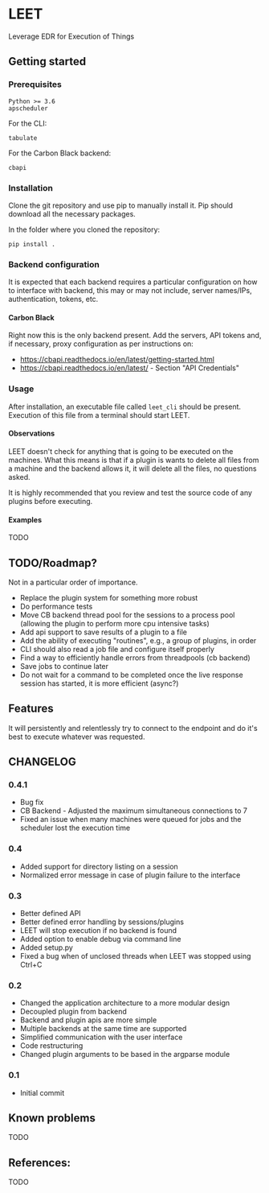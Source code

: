# LEET
Leverage EDR for Execution of Things

## Getting started

### Prerequisites

```
Python >= 3.6
apscheduler
```

For the CLI:

```
tabulate
```

For the Carbon Black backend:

```
cbapi
```

### Installation

Clone the git repository and use pip to manually install it. Pip should download
all the necessary packages.

In the folder where you cloned the repository:

```
pip install .
```

### Backend configuration

It is expected that each backend requires a particular configuration on how to
interface with backend, this may or may not include, server names/IPs, authentication,
tokens, etc.

#### Carbon Black

Right now this is the only backend present. Add the servers, API tokens and, if
necessary, proxy configuration as per instructions on:

- https://cbapi.readthedocs.io/en/latest/getting-started.html
- https://cbapi.readthedocs.io/en/latest/ - Section "API Credentials"

### Usage

After installation, an executable file called `leet_cli` should be present.
Execution of this file from a terminal should start LEET.

#### Observations

LEET doesn't check for anything that is going to be executed on the machines. What
this means is that if a plugin is wants to delete all files from a machine and
the backend allows it, it will delete all the files, no questions asked.

It is highly recommended that you review and test the source code of any plugins
before executing.

#### Examples

TODO

## TODO/Roadmap?

Not in a particular order of importance.

- Replace the plugin system for something more robust
- Do performance tests
- Move CB backend thread pool for the sessions to a process pool (allowing the plugin to perform more cpu intensive tasks)
- Add api support to save results of a plugin to a file
- Add the ability of executing "routines", e.g., a group of plugins, in order
- CLI should also read a job file and configure itself properly
- Find a way to efficiently handle errors from threadpools (cb backend)
- Save jobs to continue later
- Do not wait for a command to be completed once the live response session
  has started, it is more efficient (async?)

## Features

It will persistently and relentlessly try to connect to the endpoint and
do it's best to execute whatever was requested.

## CHANGELOG

### 0.4.1

- Bug fix
- CB Backend - Adjusted the maximum simultaneous connections to 7
- Fixed an issue when many machines were queued for jobs and the scheduler lost the execution time

### 0.4

- Added support for directory listing on a session
- Normalized error message in case of plugin failure to the interface

### 0.3

- Better defined API
- Better defined error handling by sessions/plugins
- LEET will stop execution if no backend is found
- Added option to enable debug via command line
- Added setup.py
- Fixed a bug when of unclosed threads when LEET was stopped using Ctrl+C

### 0.2

- Changed the application architecture to a more modular design
- Decoupled plugin from backend
- Backend and plugin apis are more simple
- Multiple backends at the same time are supported
- Simplified communication with the user interface
- Code restructuring
- Changed plugin arguments to be based in the argparse module

### 0.1

- Initial commit

## Known problems

TODO

## References:

TODO
